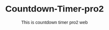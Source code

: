 # Countdown-Timer-pro2
This is countdown timer pro2 web
<!DOCTYPE html>
<html lang="en">
<head>
    <meta charset="UTF-8">
    <meta name="viewport" content="width=device-width, initial-scale=1.0">
    <title>Countdown Timer</title>
    <style>
        body {
            font-family: Arial, sans-serif;
            text-align: center;
            margin: 50px;
        }

        #countdown {
            font-size: 36px;
            font-weight: bold;
            color: #333;
        }
    </style>
</head>
<body>
    <h1>Countdown Timer</h1>
    <div id="countdown">00:00:00</div>

    <script>
        function startCountdown(durationInSeconds) {
            let timer = durationInSeconds;
            const countdownElement = document.getElementById('countdown');

            function updateCountdown() {
                const hours = Math.floor(timer / 3600);
                const minutes = Math.floor((timer % 3600) / 60);
                const seconds = timer % 60;

                countdownElement.textContent = `${formatTime(hours)}:${formatTime(minutes)}:${formatTime(seconds)}`;

                if (timer > 0) {
                    timer--;
                } else {
                    clearInterval(intervalId);
                    alert('Countdown is over!');
                }
            }

            function formatTime(time) {
                return time < 10 ? `0${time}` : time;
            }

            updateCountdown(); // Initial call to display the full time

            const intervalId = setInterval(updateCountdown, 1000);
        }

        // Start the countdown with a duration of 5 minutes (300 seconds)
        startCountdown(300);
    </script>
</body>
</html>
